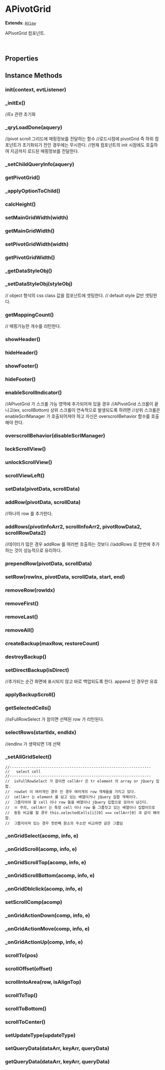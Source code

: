 # APivotGrid
**Extends**: [`AView`](AView.html#aview)

APivotGrid 컴포넌트.

<br/>
  
## Properties



## Instance Methods


### init(context, evtListener)
 

### _initEx()

//Ex 관련 초기화


### _qryLoadDone(aquery)

//pivot scroll 그리드에 매핑정보를 전달하는 함수
//로드시점에 pivotGrid 즉 하위 컴포넌트가 초기화되기 전인 경우에는 무시한다.
//현재 컴포넌트의 init 시점에도 호출하여 지금까지 로드된 매핑정보를 전달한다.

### _setChildQueryInfo(aquery)
 
### getPivotGrid()
 

### _applyOptionToChild()
 
### calcHeight()
 

### setMainGridWidth(width)
 

### getMainGridWidth()
 

### setPivotGridWidth(width)
 

### getPivotGridWidth()
 
### _getDataStyleObj()
 
### _setDataStyleObj(styleObj)

// object 형식의 css class 값을 컴포넌트에 셋팅한다.
// default style 값만 셋팅한다.



### getMappingCount()

// 매핑가능한 개수를 리턴한다.


### showHeader()
 
### hideHeader()
 
### showFooter()
 
### hideFooter()
 
### enableScrollIndicator()
 
//APivotGrid 가 스크롤 가능 영역에 추가되어져 있을 경우
//APivotGrid 스크롤이 끝나고(ex, scrollBottom) 상위 스크롤이 연속적으로 발생되도록 하려면
//상위 스크롤은 enableScrlManager 가 호출되어져야 하고 자신은 overscrollBehavior 함수를 호출해야 한다.


### overscrollBehavior(disableScrlManager)


### lockScrollView()


### unlockScrollView()
 

### scrollViewLeft()
 
### setData(pivotData, scrollData)
 

### addRow(pivotData, scrollData)

//하나의 row 를 추가한다.
 

### addRows(pivotInfoArr2, scrollInfoArr2, pivotRowData2, scrollRowData2)
 
//데이터가 많은 경우 addRow 를 여러번 호출하는 것보다
//addRows 로 한번에 추가하는 것이 성능적으로 유리하다. 


### prependRow(pivotData, scrollData)
 

### setRow(rowInx, pivotData, scrollData, start, end)
 
### removeRow(rowIdx)
 
### removeFirst()
 
### removeLast()

### removeAll()
 
### createBackup(maxRow, restoreCount)
 
### destroyBackup()
 
### setDirectBackup(isDirect)

//추가되는 순간 화면에 표시되지 않고 바로 백업되도록 한다. append 인 경우만 유효


### applyBackupScroll()
 
### getSelectedCells()

//isFullRowSelect 가 참이면 선택된 row 가 리턴된다.

### selectRows(startIdx, endIdx)

//endInx 가 생략되면 1개 선택


### _setAllGridSelect()
	
	//----------------------------------------------------------------
	//   select cell  
	//----------------------------------------------------------------
	//	isFullRowSelect 가 참이면 cellArr 은 tr element 의 array or jQuery 집합.
	//	rowSet 이 여러개인 경우 인 경우 여러개의 row 객체들을 가지고 있다.
	//	cellArr 는 element 를 담고 있는 배열이거나 jQuery 집합 객체이다.
	//	그룹지어야 할 cell 이나 row 들을 배열이나 jQuery 집합으로 모아서 넘긴다.
	//	※ 주의, cellArr 는 특정 cell 이나 row 를 그룹짓고 있는 배열이나 집합이므로 
	//	동등 비교를 할 경우 this.selectedCells[i][0] === cellArr[0] 과 같이 해야 함.
	//	그룹지어져 있는 경우 첫번째 원소의 주소만 비교하면 같은 그룹임


### _onGridSelect(acomp, info, e)
 
### _onGridScroll(acomp, info, e)
 
### _onGridScrollTop(acomp, info, e)
 
### _onGridScrollBottom(acomp, info, e)
 
### _onGridDblclick(acomp, info, e)

### setScrollComp(acomp)
 
### _onGridActionDown(comp, info, e)
 

### _onGridActionMove(comp, info, e)
 

### _onGridActionUp(comp, info, e)
 
### scrollTo(pos)
 
### scrollOffset(offset)
 
### scrollIntoArea(row, isAlignTop)

### scrollToTop()
 
### scrollToBottom()
 
### scrollToCenter()
 
### setUpdateType(updateType)
 
### setQueryData(dataArr, keyArr, queryData)
 
### getQueryData(dataArr, keyArr, queryData)
 